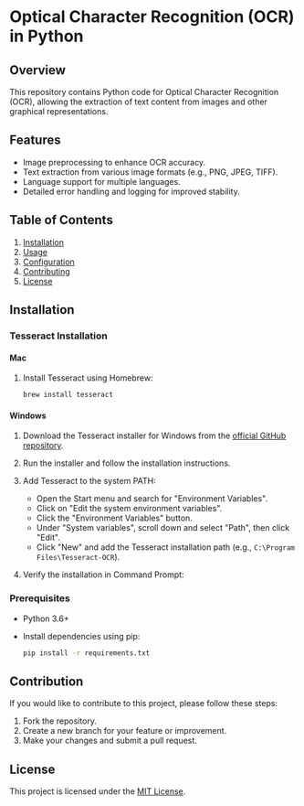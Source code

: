 # Optical Character Recognition (OCR) in Python

## Overview

This repository contains Python code for Optical Character Recognition (OCR), allowing the extraction of text content from images and other graphical representations.

## Features

- Image preprocessing to enhance OCR accuracy.
- Text extraction from various image formats (e.g., PNG, JPEG, TIFF).
- Language support for multiple languages.
- Detailed error handling and logging for improved stability.

## Table of Contents

1. [Installation](#installation)
2. [Usage](#usage)
3. [Configuration](#configuration)
4. [Contributing](#contributing)
5. [License](#license)

## Installation

### Tesseract Installation

#### Mac

1. Install Tesseract using Homebrew:

    ```bash
    brew install tesseract
    ```

#### Windows

1. Download the Tesseract installer for Windows from the [official GitHub repository](https://github.com/tesseract-ocr/tesseract).

2. Run the installer and follow the installation instructions.

3. Add Tesseract to the system PATH:

   - Open the Start menu and search for "Environment Variables".
   - Click on "Edit the system environment variables".
   - Click the "Environment Variables" button.
   - Under "System variables", scroll down and select "Path", then click "Edit".
   - Click "New" and add the Tesseract installation path (e.g., `C:\Program Files\Tesseract-OCR`).

4. Verify the installation in Command Prompt:

### Prerequisites

- Python 3.6+
- Install dependencies using pip:

    ```bash
    pip install -r requirements.txt
    ```

## Contribution

If you would like to contribute to this project, please follow these steps:

1. Fork the repository.
2. Create a new branch for your feature or improvement.
3. Make your changes and submit a pull request.

## License

This project is licensed under the [MIT License]().
